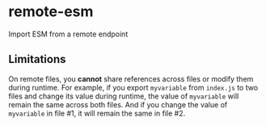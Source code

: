 # remote-esm
 Import ESM from a remote endpoint


## Limitations
On remote files, you **cannot** share references across files or modify them during runtime. For example, if you export `myvariable` from `index.js` to two files and change its value during runtime, the value of `myvariable` will remain the same across both files. And if you change the value of `myvariable` in file #1, it will remain the same in file #2.